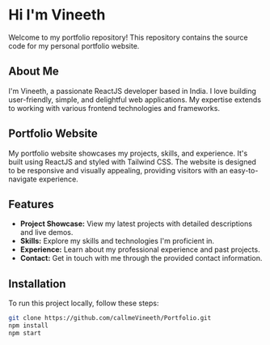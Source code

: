 # Hi I'm Vineeth

Welcome to my portfolio repository! This repository contains the source code for my personal portfolio website.

## About Me

I'm Vineeth, a passionate ReactJS developer based in India. I love building user-friendly, simple, and delightful web applications. My expertise extends to working with various frontend technologies and frameworks.

## Portfolio Website

My portfolio website showcases my projects, skills, and experience. It's built using ReactJS and styled with Tailwind CSS. The website is designed to be responsive and visually appealing, providing visitors with an easy-to-navigate experience.

## Features

- **Project Showcase:** View my latest projects with detailed descriptions and live demos.
- **Skills:** Explore my skills and technologies I'm proficient in.
- **Experience:** Learn about my professional experience and past projects.
- **Contact:** Get in touch with me through the provided contact information.

## Installation

To run this project locally, follow these steps:

   ```bash
   git clone https://github.com/callmeVineeth/Portfolio.git
   npm install
   npm start
